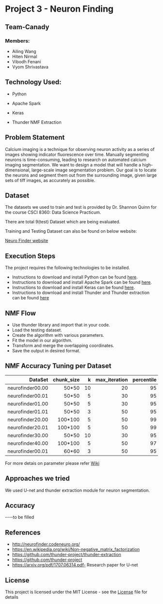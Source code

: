 # Project 3 - Neuron Finding 
## Team-Canady
### Members:
* Ailing Wang
* Hiten Nirmal
* Vibodh Fenani
* Vyom Shrivastava

## Technology Used:
* Python

* Apache Spark

* Keras

* Thunder NMF Extraction

## Problem Statement

Calcium imaging is a technique for observing neuron activity as a series of images showing indicator fluorescence over time. Manually segmenting neurons is time-consuming, leading to research on automated calcium imaging segmentation. We want to design a model that will handle a high-dimensional, large-scale image segmentation problem. Our goal is to locate the neurons and segment them out from the surrounding image, given large sets of tiff images, as accurately as possible.


## Dataset
The datasets we used to train and test is provided by Dr. Shannon Quinn for the course CSCI 8360: Data Science Practicum.

There are total 9(test) Dataset which are being evaluated.

Training and Testing Dataset can also be found on below website:

[Neuro Finder website](http://neurofinder.codeneuro.org/)



## Execution Steps

The project requires the following technologies to be installed.
* Instructions to download and install Python can be found [here](https://www.python.org/).
* Instructions to download and install Apache Spark can be found [here](https://spark.apache.org/docs/latest/).
* Instructions to download and install Keras can be found [here](https://keras.io/).
* Instructions to download and install Thunder and Thunder extraction can be found [here](https://github.com/thunder-project/thunder)

## NMF Flow

* Use thunder library and import that in your code.
* Load the testing dataset.
* Create the algorithm with various parameters.
* Fit the model in our algorithm.
* Transform and merge the overlapping coordinates.
* Save the output in desired format.

## NMF Accuracy Tuning per Dataset

| DataSet         | chunk_size    |  k    |max_iteration|percentile|Accuracy|
|----------------:|--------------:|------:|------------:|---------:|-------:|
|neurofinder00.00 | 50*50         | 10    | 20          |95        |  3.0   |
|neurofinder00.01 | 50*50         | 5     | 30          |95        |  3.1   |
|neurofinder01.00 | 50*50         | 5     | 30          |95        |  3.4   |
|neurofinder01.01 | 50*50         | 3     | 50          |95        |  3.1   |
|neurofinder20.00 | 100*100       | 5     | 50          |99        |  3.5   |
|neurofinder20.01 | 100*100       | 5     | 50          |99        |  3.3   |
|neurofinder30.00 | 50*50         | 10    | 30          |95        |  3.0   |
|neurofinder40.00 | 100*100       | 5     | 50          |97        |  3.3   |
|neurofinder00.01 | 60*60         | 3     | 50          |95        |  3.20  |

For more detais on parameter please refer [Wiki](https://github.com/dsp-uga/Canady/blob/master/LICENSE)
    

## Approaches we tried

We used U-net and thunder extraction module for neuron segmentation.

## Accuracy
----to be filled

## References

* http://neurofinder.codeneuro.org/
* https://en.wikipedia.org/wiki/Non-negative_matrix_factorization
* https://github.com/thunder-project/thunder-extraction
* https://github.com/thunder-project
* https://arxiv.org/pdf/1707.06314.pdf- Research paper for U-net

## License

This project is licensed under the MIT License - see the [License](https://github.com/dsp-uga/Canady/blob/master/LICENSE) file for details


